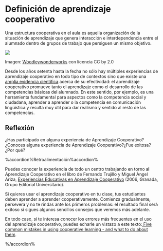 
# Definición de aprendizaje cooperativo

Una estructura cooperativa en el aula es aquella organización de la situación de aprendizaje que genera interacción e interdependencia entre el alumnado dentro de grupos de trabajo que persiguen un mismo objetivo.

![](https://github.com/catedu/abp/blob/master/img/soccer.jpg)

Imagen: [Woodleywonderworks](http://www.flickr.com/photos/wwworks/1384952210/) con licencia CC by 2.0

Desde los años setenta hasta la fecha no sólo hay múltiples experiencias de aprendizaje cooperativo en todo tipo de contextos sino que existe una [amplia evidencia científica](http://dialnet.unirioja.es/servlet/articulo?codigo=1957874) acerca de su efectividad: el aprendizaje cooperativo promueve tanto el aprendizaje como el desarrollo de las competencias básicas del alumnado. En este sentido, por ejemplo, es una herramienta fundamental para aspectos como la competencia social y ciudadana, aprender a aprender o la competencia en comunicación lingüística y resulta muy útil para dar realismo y sentido al resto de las competencias.

## Reflexión

¿Has participado en alguna experiencia de Aprendizaje Cooperativo?¿Conoces alguna experiencia de Aprendizaje Cooperativo?¿Fue exitosa?¿Por qué?

%accordion%Retroalimentación%accordion%

Puedes conocer la experiencia de todo un centro trabajando en torno al Aprendizaje Cooperativo en el libro de Fernando Trujillo y Miguel Ángel Ariza, [Experiencias Educativas en Aprendizaje Cooperativo](http://fernandotrujillo.es/wp-content/uploads/2010/05/AC_libro.pdf) (2006, Granada, Grupo Editorial Universitario).

Si quieres usar el aprendizaje cooperativo en tu clase, tus estudiantes deben aprender a aprender cooperativamente. Comienza gradualmente, persevera y no te rindas ante los primeros problemas: el resultado final será exitoso si sigues algunos sencillos consejos que veremos más adelante.

En todo caso, si te interesa conocer los errores más frecuentes en el uso del aprendizaje cooperativo, puedes echarle un vistazo a este texto:[ Five common mistakes in using cooperative learning - and what to do about them](https://web.archive.org/web/20120214212041/http://tlt.suny.edu/originaldocumentation/library/cm/mistakes.htm).

%/accordion%